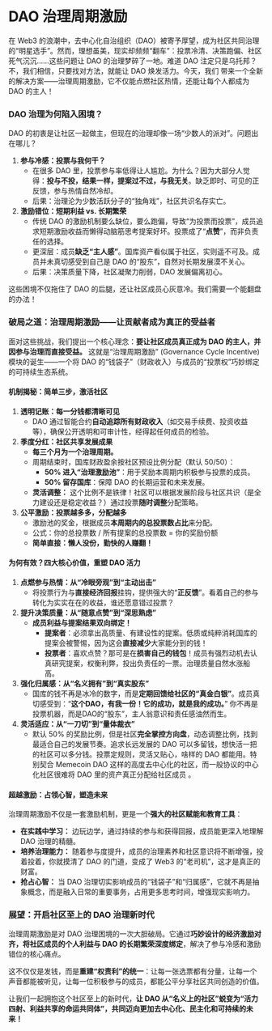 # DAO 治理周期激励

在 Web3 的浪潮中，去中心化自治组织（DAO）被寄予厚望，成为社区共同治理的“明星选手”。然而，理想虽美，现实却频频“翻车”：投票冷清、决策跑偏、社区死气沉沉……这些问题让 DAO 的治理梦碎了一地。难道 DAO 注定只是乌托邦？不，我们相信，只要找对方法，就能让 DAO 焕发活力。今天，我们 带来一个全新的解决方案——治理周期激励，它不仅能点燃社区热情，还能让每个人都成为 DAO 的主人！

### **DAO 治理为何陷入困境？**

DAO 的初衷是让社区一起做主，但现在的治理却像一场“少数人的派对”。问题出在哪儿？

1. **参与冷感：投票与我何干？**&#x20;
   * 在很多 DAO 里，投票参与率低得让人尴尬。为什么？因为大部分人觉得：**投与不投，结果一样，提案过不过，与我无关**。缺乏即时、可见的正反馈，参与热情自然冷却。
   * 后果：治理沦为少数活跃分子的“独角戏”，社区共识名存实亡。
2. **激励错位：短期利益 vs. 长期繁荣**
   * 传统 DAO 的激励机制要么缺位，要么跑偏，导致“为投票而投票”，成员追求短期激励收益而懒得动脑筋思考提案好坏。投票成了“**点赞**”，而非负责任的选择。
   * 更深层：成员**缺乏“主人感”**。国库资产看似属于社区，实则遥不可及。成员并未真切感受到自己是 DAO 的“股东”，自然对长期发展漠不关心。
   * 后果：决策质量下降，社区凝聚力削弱，DAO 发展偏离初心。

这些困境不仅拖住了 DAO 的后腿，还让社区成员心灰意冷。我们需要一个能翻盘的办法！

### **破局之道：治理周期激励——让贡献者成为真正的受益者**

面对这些挑战，我们提出一个核心理念：**要让社区成员真正成为 DAO 的主人，并因参与治理而直接受益。** 这就是“治理周期激励” (Governance Cycle Incentive) 模块的诞生——一个将 DAO 的“钱袋子”（财政收入）与成员的“投票权”巧妙绑定的可持续生态系统。

#### **机制揭秘：简单三步，激活社区**

1. **透明记账：每一分钱都清晰可见**
   * DAO 通过智能合约**自动追踪所有财政收入**（如交易手续费、投资收益等），确保公开透明和可审计性，经得起任何成员的检验。
2. **季度分红：社区共享发展成果**
   * **每三个月为一个治理周期。**
   * 周期结束时，国库财政盈余按社区预设比例分配（默认 50/50）：
     * **50% 进入“治理激励池”**：用于奖励本周期内积极参与投票的成员。
     * **50% 留存国库**：保障 DAO 的长期运营和未来发展。
   * **灵活调整：** 这个比例不是铁律！社区可以根据发展阶段与社区共识（是全力建设还是稳定收益？）通过投票**随时调整**分配策略。
3. **公平激励：投票越多多，分配越多**
   * 激励池的奖金，根据成员**本周期内的总投票数占比**来分配。
   * 公式：你的总投票数 / 所有提案的总投票数 = 你的奖励份额
   * **简单直接：懒人没份，勤快的人赚翻！**

#### **为何有效？四大核心价值，重塑 DAO 活力**

1. **点燃参与热情：从“冷眼旁观”到“主动出击”**
   * 将投票行为与**直接经济回报**挂钩，提供强大的“**正反馈**”。看着自己的参与转化为实实在在的收益，谁还愿意错过投票？
2. **提升决策质量：从“随意点赞”到“深思熟虑”**
   * **成员利益与提案结果双向绑定！**
     * **提案者**：必须拿出高质量、有建设性的提案。低质或纯粹消耗国库的提案会被警惕，因为这会**直接减少**大家能分到的钱！
     * **投票者**：喜欢点赞？那可是在**损害自己的钱包**！成员有强烈动机去认真研究提案，权衡利弊，投出负责任的一票。治理质量自然水涨船高。
3. **强化归属感：从“名义拥有”到“真实股东”**
   * 国库的钱不再是冰冷的数字，而是**定期回馈给社区的“真金白银”**。成员真切感受到：“**这个DAO，有我一份！它的成功，就是我的成功。**” 你不再是投票机器，而是DAO的“股东”，主人翁意识和责任感油然而生。
4. **灵活适应：从“一刀切”到“量体裁衣”**
   * 默认 50% 的奖励比例，但是社区**完全掌控方向盘**，动态调整比例，找到最适合自己的发展节奏。追求长远发展的 DAO 可以多留钱，想快活一把的社区可以多分钱。投票定规则，灵活又贴心，啥样的 DAO 都能用。特别契合 Memecoin DAO 这样的高度去中心化的社区，而一般协议的中心化社区很难将 DAO 里的资产真正分配给社区成员 。

#### **超越激励：占领心智，塑造未来**

治理周期激励不仅是一套激励机制，更是一个**强大的社区赋能和教育工具**：

* **在实践中学习：** 边玩边学，通过持续的参与和获得回报，成员能更深入地理解 DAO 治理的精髓。
* **培养治理能力：** 随着参与度提升，成员的治理素养和社区意识将不断增强，投着投着，你就摸清了 DAO 的门道，变成了 Web3 的“老司机”，这才是真正的财富。
* **抢占心智：** 当 DAO 治理切实影响成员的“钱袋子”和“归属感”，它就不再是抽象概念，而是融入日常的重要事务，占用更多思考时间，增强现实影响力。

### **展望：开启社区至上的 DAO 治理新时代**

治理周期激励是对 DAO 治理困境的一次大胆破局。它通过**巧妙设计的经济激励对齐，将社区成员的个人利益与 DAO 的长期繁荣深度绑定**，解决了参与冷感和激励错位的核心痛点。

这不仅仅是发钱，而是**重建“权责利”的统一**：让每一张选票都有分量，让每一个声音都能被听见，让每一位积极参与的成员，都能公平分享社区共同创造的价值。

让我们一起拥抱这个社区至上的新时代，**让 DAO 从“名义上的社区”蜕变为“活力四射、利益共享的命运共同体”，共同迈向更加去中心化、民主化和可持续的未来！**
